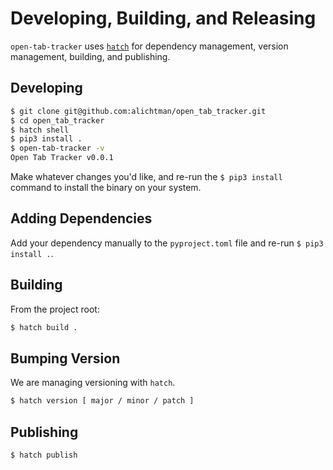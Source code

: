 # Developing, Building, and Releasing

`open-tab-tracker` uses [`hatch`](https://hatch.pypa.io/latest/) for dependency management, version management, building, and publishing.

## Developing

```bash
$ git clone git@github.com:alichtman/open_tab_tracker.git
$ cd open_tab_tracker
$ hatch shell
$ pip3 install .
$ open-tab-tracker -v
Open Tab Tracker v0.0.1
```

Make whatever changes you'd like, and re-run the `$ pip3 install` command to install the binary on your system.

## Adding Dependencies

Add your dependency manually to the `pyproject.toml` file and re-run `$ pip3 install .`.

## Building

From the project root:

```bash
$ hatch build .
```

## Bumping Version

We are managing versioning with `hatch`.

```bash
$ hatch version [ major / minor / patch ]
```

## Publishing

```bash
$ hatch publish
```
